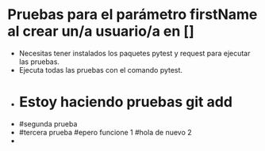 ﻿# Pruebas para el parámetro firstName al crear un/a usuario/a en []
- Necesitas tener instalados los paquetes pytest y request para ejecutar las pruebas.
- Ejecuta todas las pruebas con el comando pytest.
- # Estoy haciendo pruebas git add
- #segunda prueba 
- #tercera prueba 
#epero funcione 1
#hola de nuevo 2
- 